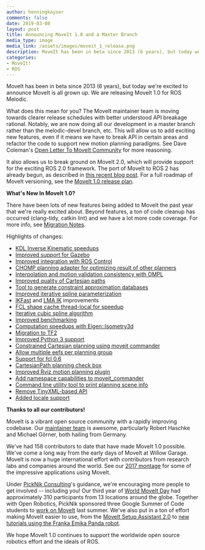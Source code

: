 ```yaml
---
author: henningkayser
comments: false
date: 2019-03-08
layout: post
title: Announcing MoveIt 1.0 and a Master Branch
media_type: image
media_link: /assets/images/moveit_1_release.png
description: MoveIt has been in beta since 2013 (6 years), but today we're excited to announce MoveIt is all grown up. We are releasing MoveIt 1.0 for ROS Melodic.
categories:
- MoveIt!
- ROS
---
```


MoveIt has been in beta since 2013 (6 years), but today we're excited to announce MoveIt is all grown up.
We are releasing MoveIt 1.0 for ROS Melodic. 

What does this mean for you? The MoveIt maintainer team is moving towards clearer release schedules with better understood API breakage rational.
Notably, we are now doing all our development in a master branch rather than the melodic-devel branch, etc.
This will allow us to add exciting new features, even if it means we have to break API in certain areas and refactor the code to support new motion planning paradigms.
See Dave Coleman's [Open Letter To MoveIt Community](https://discourse.ros.org/t/open-letter-to-moveit-community/6779) for more reasoning. 

It also allows us to break ground on MoveIt 2.0, which will provide support for the exciting ROS 2.0 framework.
The port of MoveIt to ROS 2 has already begun, as described in [this recent blog post](https://moveit.ros.org/moveit!/ros/2019/03/01/announcing-the-moveit-2-port.html).
For a full roadmap of MoveIt versioning, see the [MoveIt 1.0 release plan](https://discourse.ros.org/t/versioning-roadmap-moveit-1-0-release-plan/7437).

**What's New In MoveIt 1.0?**

There have been lots of new features being added to MoveIt the past year that we're really excited about.
Beyond features, a ton of code cleanup has occurred (clang-tidy, catkin lint) and we have a lot more code coverage.
For more info, see [Migration Notes](https://github.com/ros-planning/moveit/blob/master/MIGRATION.md).

Highlights of changes:

* [KDL Inverse Kinematic speedups](https://github.com/ros-planning/moveit/pull/1321)
* [Improved support for Gazebo](https://github.com/ros-planning/moveit/pull/1051)
* [Improved integration with ROS Control](https://github.com/ros-planning/moveit/pull/994)
* [CHOMP planning adapter for optimizing result of other planners](https://github.com/ros-planning/moveit/pull/1012)
* [Interpolation and motion validation consistency with OMPL](https://github.com/ros-planning/moveit/pull/869)
* [Improved quality of Cartesian paths](https://github.com/ros-planning/moveit/pull/1293)
* [Tool to generate constraint approximation databases](https://github.com/ros-planning/moveit/pull/1253)
* [Improved iterative spline parameterization](https://github.com/ros-planning/moveit/pull/1298)
* [IKFast](https://github.com/ros-planning/moveit/pull/1320) and [LMA IK](https://github.com/ros-planning/moveit/pull/1318) improvements
* [FCL shape cache thread-local for speedup](https://github.com/ros-planning/moveit/pull/1316)
* [Iterative cubic spline algorithm](https://github.com/ros-planning/moveit/pull/853)
* [Improved benchmarking](https://github.com/ros-planning/moveit/pull/992)
* [Computation speedups with Eigen::Isometry3d](https://github.com/ros-planning/moveit/pull/1096)
* [Migration to TF2](https://github.com/ros-planning/moveit/pull/830)
* [Improved Python 3 support](https://github.com/ros-planning/moveit/pull/1054)
* [Constrained Cartesian planning using moveit commander](https://github.com/ros-planning/moveit/pull/805)
* [Allow multiple eefs per planning group](https://github.com/ros-planning/moveit/pull/1347)
* [Support for fcl 0.6](https://github.com/ros-planning/moveit/pull/1156)
* [CartesianPath planning check box](https://github.com/ros-planning/moveit/pull/1238)
* [Improved Rviz motion planning plugin](https://github.com/ros-planning/moveit/pull/1198)
* [Add namespace capabilities to moveit_commander](https://github.com/ros-planning/moveit/pull/835)
* [Command line utility tool to print planning scene info](https://github.com/ros-planning/moveit/pull/1239)
* [Remove TinyXML-based API](https://github.com/ros-planning/moveit/pull/1254)
* [Added locale support](https://github.com/ros-planning/moveit/pull/1099)

**Thanks to all our contributors!**

MoveIt is a vibrant open source community with a rapidly improving codebase.
Our [maintainer team](https://moveit.ros.org/about/) is awesome, particularly Robert Haschke and Michael Görner, both hailing from Germany. 

We've had 158 contributors to date that have made MoveIt 1.0 possible.
We've come a long way from the early days of MoveIt at Willow Garage.
MoveIt is now a huge international effort with contributors from research labs and companies around the world.
See our [2017 montage](https://moveit.ros.org/moveit!/ros/2017/06/20/videoMontage2017.html) for some of the impressive applications using MoveIt.

Under [PickNik Consulting](https://picknik.ai/)'s guidance, we're encouraging more people to get involved --  including you!
Our third year of [World MoveIt Day](https://moveit.ros.org/moveit!/ros/2018/11/20/wordlmoveitdayreport3.html) had approximately 310 participants from 13 locations around the globe.
Together with Open Robotics, PickNik sponsored three Google Summer of Code students to [work on MoveIt](https://moveit.ros.org/moveit!/ros/2018/05/08/google-summer-of-code.html) last summer.
We've also put in a ton of effort making MoveIt easier to use, from the [MoveIt Setup Assistant 2.0](https://moveit.ros.org/moveit!/ros/2018/10/23/gsoc-2018-setup-assistant-v2.html) to [new tutorials using the Franka Emika Panda robot](https://github.com/ros-planning/moveit_tutorials/pull/166). 

We hope MoveIt 1.0 continues to support the worldwide open source robotics effort and the ideals of ROS.
